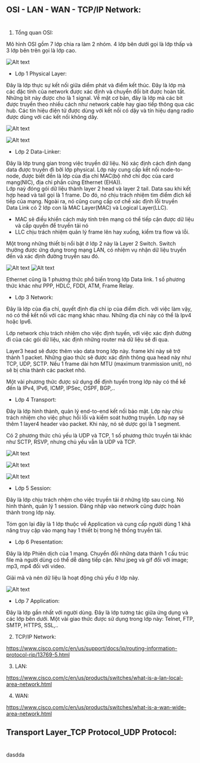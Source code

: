 ## OSI - LAN - WAN - TCP/IP Network:
#
1. Tổng quan OSI:

Mô hình OSI gồm 7 lớp chia ra làm 2 nhóm. 4 lớp bên dưới gọi là lớp thấp và 3 lớp bên trên gọi là lớp cao.

![Alt text](image-1.png)

* Lớp 1 Physical Layer:

Đây là lớp thực sự kết nối giữa diểm phát và điểm kết thúc. Đây là lớp mà các đặc tính của network được xác định và chuyển đổi bit được hoàn tất. Những bit này được cho là 1 signal. Về mặt cơ bản, đây là lớp mà các bit được truyền theo nhiều cách như network cable hay giao tiếp thông qua các hub. Các  tín hiệu điện tử được dùng với kết nối có dậy và tín hiệu dạng radio được dùng với các kết nối không dây.

![Alt text](image-2.png)

![Alt text](image-3.png)

* Lớp 2 Data-Linker:

Đây là lớp trung gian trong việc truyền dữ liệu. Nó xác định cách định dạng data được truyền đi bởi lớp physical. Lớp này cung cấp kết nối node-to-node, được biết đến là lớp của địa chỉ MAC(bộ nhớ chỉ đọc của card mạng(NIC), địa chỉ phần cứng Ethernet (EHA)). <br>
Lớp naỳ đóng gói dữ liệu thành layer 2 head và layer 2 tail. Data sau khi kết hợp head và  tail gọi là 1 frame. Do đó, nó chịu trách nhiệm tìm điểm đích kế tiếp của mạng. Ngoài ra, nó cũng cung cấp cơ chế xác định lỗi truyền <br>
Data Link có 2 lớp con là MAC Layer(MAC) và Logical Layer(LLC).
* MAC sẽ điều khiển cách máy tính trên mạng có thể tiếp cận được dữ liệu và cấp quyền để truyền tải nó
* LLC chịu trách nhiệm quản lý frame lên hay xuống, kiểm tra flow và lỗi.

Một trong những thiết bị nổi bật ở lớp 2 này là Layer 2 Switch. Switch thường được ứng dụng trong mạng LAN, có nhiệm vụ nhận dữ liệu truyền đến và xác định đường truyền sau đó.

![Alt text](image-4.png)
![Alt text](image-5.png)


Ethernet cũng là 1 phương thức phổ biến trong lớp Data link. 1 số phương thức khác như PPP, HDLC, FDDI, ATM, Frame Relay.

* Lớp 3 Network:

Đây là lớp của địa chỉ, quyết định địa chỉ ip của điểm đích. với việc làm vậy, nó có thể kết nối với các mạng khác nhau. Những địa chỉ này có thể là Ipv4 hoặc Ipv6.

Lớp network chịu trách nhiệm cho việc định tuyến, với việc xác định đường đi của các gói dữ liệu, xác định những router mà dữ liệu sẽ đi qua. 

Layer3 head sẽ được thêm vào data trong lớp này. frame khi này sẽ trở thành 1 packet. Những giao thức sẽ được xác định thông qua head này như TCP, UDP, SCTP. Nếu 1 frame dài hơn MTU (maximum tranmission unit), nó sẽ bị chia thành các packet nhỏ. 

Một vài phương thức được sử dụng để định tuyến trong lớp này có thể kể đến là IPv4, IPv6, ICMP, IPSec, OSPF, BGP,..

* Lớp 4 Transport: 

Đây là lớp hình thành, quản lý end-to-end kết nối bảo mật. Lớp này chịu trách nhiệm cho việc phục hồi lỗi và kiểm soát hướng truyền. Lớp nay sẽ thêm 1 layer4 header vào packet. Khi này, nó sẽ dược gọi là 1 segment.

Có 2 phương thức chủ yếu là UDP và TCP, 1 số phương thức truyền tải khác như SCTP, RSVP, nhưng chủ yếu vẫn là UDP và TCP. 

![Alt text](image-6.png)

![Alt text](image-7.png)

![Alt text](image-8.png)

* Lớp 5 Session:

Đây là lớp chịu trách nhệm cho việc truyền tải ở những lớp sau cùng. Nó hình thành, quản lý 1 session. Đăng nhập vào network cũng được hoàn thành trong lớp này. 

Tóm gọn lại đây là 1 lớp thuộc về Application và cung cấp người dùng 1 khả năng truy cập vào mạng hay 1 thiết bị trong hệ thống truyền tải.

* Lớp 6 Presentation: 

Đây là lớp Phiên dịch của 1 mạng. Chuyển đổi những data thành 1 cấu trúc file mà người dùng có thể dễ dàng tiếp cận. Như jpeg và gif đối với image; mp3, mp4 đối với video. 

Giải mã và nén dữ liệu là hoạt động chủ yếu ở lớp này.

![Alt text](image-9.png)

* Lớp 7 Application:

Đây là lớp gần nhất với người dùng. Đây là lớp tương tác giữa ứng dụng và các lớp bên dưới. Một vài giao thức được sử dụng trong lớp  này: Telnet, FTP, SMTP, HTTPS, SSL,..

2. TCP/IP Network: 


https://www.cisco.com/c/en/us/support/docs/ip/routing-information-protocol-rip/13769-5.html



3. LAN:

https://www.cisco.com/c/en/us/products/switches/what-is-a-lan-local-area-network.html

4. WAN:

https://www.cisco.com/c/en/us/products/switches/what-is-a-wan-wide-area-network.html

## Transport Layer_TCP Protocol_UDP Protocol:
#
dasdda